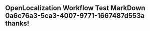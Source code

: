 <properties
ms.topic="hero-topic1"
ms.test1="hero-topic"
ms.test2="test"/>

## OpenLocalization Workflow Test MarkDown 0a6c76a3-5ca3-4007-9771-1667487d553a thanks!
